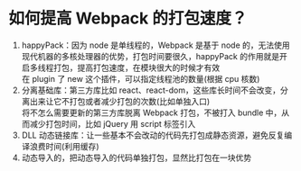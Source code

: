 # 如何提高 Webpack 的打包速度？  
1. happyPack：因为 node 是单线程的，Webpack 是基于 node 的，无法使用现代机器的多核处理器的优势，打包时间要很久，happyPack 的作用就是开启多线程打包，提高打包速度，在模块很大的时候才有效  
  在 plugin 了 new 这个插件，可以指定线程池的数量(根据 cpu 核数)  
2. 分离基础库：第三方库比如 react、react-dom，这些库长时间不会改变，分离出来让它不打包或者减少打包的次数(比如单独入口)  
将不怎么需要更新的第三方库脱离 Webpack 打包，不被打入 bundle 中，从而减少打包时间，比如 jQuery 用 script 标签引入  
3. DLL 动态链接库：让一些基本不会改动的代码先打包成静态资源，避免反复编译浪费时间(利用缓存)  
4. 动态导入的，把动态导入的代码单独打包，显然比打包在一块优势  